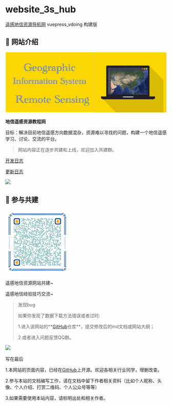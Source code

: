 # website_3s_hub
[遥感地信资源导航网](https://github.com/ruiduobao/ruiduobao.com) vuepress_vdoing 构建版

## 🌄 网站介绍
![](./docs/.vuepress/public/javascript-illustration.png)

**地信遥感资源教程网**



目标：解决目前地信遥感方向数据混杂，资源难以寻找的问题，构建一个地信遥感学习、讨论、交流的平台。


> 网站内容正在逐步共建和上线，欢迎加入共建群。


[开发日志](https://docs.qq.com/doc/DTUlDbWp4dlJyZHZE)

[更新日志](https://github.com/Gleaner2021/website_3s_hub/commits)



<img src="https://gitee.com/kitmyfaceplease/image_upload/raw/master/image/共建者.png">

## 🌌 参与共建

<img src="./docs/.vuepress/public/img/wechat_group.png" alt="扫码加入微信群" style="zoom:50%;" />

遥感地信资源网站共建~

遥感地信经验技巧交流~



> 发现bug
> 
> 如果你发现了数据下载方法错误或者过时:
> 
> 1.进入该网站的**[GitHub](https://github.com/ruiduobao/ruiduobao.com.git)仓库**，提交修改后的md文档或网站大纲；
> 
> 2.或者进入问题反馈QQ群。




<img src="https://gitee.com/kitmyfaceplease/image_upload/raw/master/image/%E5%9C%B0%E4%BF%A1%E9%81%A5%E6%84%9F%E5%AF%BC%E8%88%AA%E7%BD%91-%E9%97%AE%E9%A2%98%E5%8F%8D%E9%A6%88%E7%BE%A4%E7%BE%A4%E8%81%8A%E4%BA%8C%E7%BB%B4%E7%A0%81.png">

写在最后

1.本网站的页面内容，已经在[GitHub](https://github.com/ruiduobao/ruiduobao.com.git)上开源。欢迎各相关行业同学，增删改查。

2.参与本站的文档编写工作，请在文档中留下作者相关资料（比如个人昵称、头像、个人介绍、打赏二维码、个人公众号等等）

3.如果需要使用本站内容，请标明出处和相关作者。
